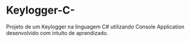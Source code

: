 # Keylogger-C-
Projeto de um Keylogger na linguagem C# utilizando Console Application desenvolvido com intuito de aprendizado.
